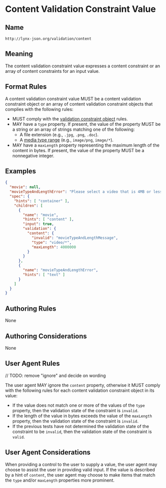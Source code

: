 # Content Validation Constraint Value

## Name

`http://lynx-json.org/validation/content`

## Meaning

The content validation constraint value expresses a content constraint or an array of content constraints for an input value.

## Format Rules

A content validation constraint value MUST be a content validation constraint object or an array of content validation constraint objects that complies with the following rules:

- MUST comply with the [validation constraint object](./index.md#validation-constraint-object) rules.
- MAY have a `type` property. If present, the value of the property MUST be a string or an array of strings matching one of the following:
  - A file extension (e.g., `.jpg`, `.png`, `.doc`).
  - A [media type range](../../../references/index.md#rfc-6838) (e.g., `image/png`, `image/*`).
- MAY have a `maxLength` property representing the maximum length of the content in bytes. If present, the value of the property MUST be a nonnegative integer.

## Examples

```json
{
  "movie": null,
  "movieTypeAndLengthError": "Please select a video that is 4MB or less in size.",
  "spec": {
    "hints": [ "container" ],
    "children": [
      {
        "name": "movie",
        "hints": [ "content" ],
        "input": true,
        "validation": {
          "content": {
            "invalid": "movieTypeAndLengthMessage",
            "type": "video/*",
            "maxLength": 4000000
          }
        }
      },
      {
        "name": "movieTypeAndLengthError",
        "hints": [ "text" ]
      }
    ]
  }
}
```

## Authoring Rules

None

## Authoring Considerations

None

## User Agent Rules

// TODO: remove "ignore" and decide on wording

The user agent MAY ignore the `content` property, otherwise it MUST comply with the following rules for each content validation constraint object in its value:

- If the value does not match one or more of the values of the `type` property, then the validation state of the constraint is `invalid`.
- If the length of the value in bytes exceeds the value of the `maxLength` property, then the validation state of the constraint is `invalid`.
- If the previous tests have not determined the validation state of the constraint to be `invalid`, then the validation state of the constraint is `valid`.

## User Agent Considerations

When providing a control to the user to supply a value, the user agent may choose to assist the user in providing valid input. If the value is described by a hint of `content`, the user agent may choose to make items that match the `type` and/or `maxLength` properties more prominent.
